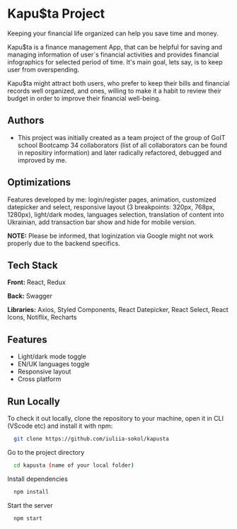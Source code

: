 
# Kapu$ta Project

Keeping your financial life organized can help you save time and money.

Kapu$ta is a finance management App, that can be helpful for saving and managing information of user`s financial activities and provides financial infographics for selected period of time. It's main goal, lets say, is to keep user from overspending.

Kapu$ta might attract both users, who prefer to keep their bills and financial records well organized, and ones, willing to make it a habit to review their budget in order to improve their financial well-being.



## Authors

- This project was initially created as a team project of the group of GoIT school Bootcamp 34 collaborators (list of all collaborators can be found in repositiry information) and later radically refactored, debugged and improved by me.




## Optimizations

Features developed by me: login/register pages, animation, customized datepicker and select, responsive layout (3 breakpoints: 320px, 768px, 1280px), light/dark modes, languages selection, translation of content into Ukrainian, add transaction bar show and hide for mobile version. 

**NOTE:** Please be informed, that loginization via Google might not work properly due to the backend specifics. 





## Tech Stack

**Front:** React, Redux

**Back:** Swagger

**Libraries:** Axios, Styled Components, React Datepicker, React Select, React Icons, Notiflix, Recharts


## Features

- Light/dark mode toggle
- EN/UK languages toggle
- Responsive layout
- Cross platform


## Run Locally

To check it out locally, clone the repository to your machine, open it in CLI (VScode etc) and install it with npm:

```bash
  git clone https://github.com/iuliia-sokol/kapusta
```

Go to the project directory

```bash
  cd kapusta (name of your local folder)
```

Install dependencies

```bash
  npm install
```

Start the server

```bash
  npm start
```

